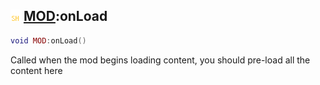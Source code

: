 ## ![shared](../../.gitbook/assets/shared.png) [MOD](mod):onLoad

```lua
void MOD:onLoad()
```

Called when the mod begins loading content, you should pre-load all the content here
